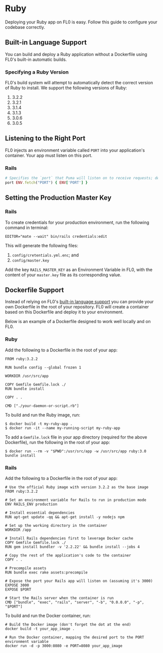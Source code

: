 ---
---

# Ruby

Deploying your Ruby app on FL0 is easy. Follow this guide to configure your codebase correctly.

## Built-in Language Support

You can build and deploy a Ruby application without a Dockerfile using FL0's built-in automatic builds.

### Specifying a Ruby Version

FL0's build system will attempt to automatically detect the correct version of Ruby to install. We support the following versions of Ruby:
1. 3.2.2
2. 3.2.1
3. 3.1.4
4. 3.1.3
5. 3.0.6
6. 3.0.5

## Listening to the Right Port

FL0 injects an environment variable called `PORT` into your application's container. Your app must listen on this port.

### Rails

```config/puma.rb
# Specifies the `port` that Puma will listen on to receive requests; default is 3000.
port ENV.fetch("PORT") { ENV['PORT'] }
```

## Setting the Production Master Key

### Rails

To create credentials for your production environment, run the following command in terminal:

```
EDITOR="mate --wait" bin/rails credentials:edit
```
This will generate the following files:
1. `config/cretentials.yml.enc`; and
2. `config/master.key`

Add the key `RAILS_MASTER_KEY` as an Environment Variable in FL0, with the content of your `master.key` file as its corresponding value.

## Dockerfile Support

Instead of relying on FL0's [built-in language support](#built-in-language-support) you can provide your own Dockerfile in the root of your repository. FL0 will create a container based on this Dockerfile and deploy it to your environment.

Below is an example of a Dockerfile designed to work well locally and on FL0. 

### Ruby
Add the following to a Dockerfile in the root of your app:
```
FROM ruby:3.2.2

RUN bundle config --global frozen 1

WORKDIR /usr/src/app

COPY Gemfile Gemfile.lock ./
RUN bundle install

COPY . .

CMD ["./your-daemon-or-script.rb"]
```
To build and run the Ruby image, run:
```
$ docker build -t my-ruby-app .
$ docker run -it --name my-running-script my-ruby-app
```
To add a `Gemfile.lock` file in your app directory (required for the above Dockerfile), run the following in the root of your app:
```
$ docker run --rm -v "$PWD":/usr/src/app -w /usr/src/app ruby:3.0 bundle install
```

### Rails
Add the following to a Dockerfile in the root of your app:
```
# Use the official Ruby image with version 3.2.2 as the base image
FROM ruby:3.2.2

# Set an environment variable for Rails to run in production mode
ENV RAILS_ENV production

# Install essential dependencies
RUN apt-get update -qq && apt-get install -y nodejs npm

# Set up the working directory in the container
WORKDIR /app

# Install Rails dependencies first to leverage Docker cache
COPY Gemfile Gemfile.lock ./
RUN gem install bundler -v '2.2.22' && bundle install --jobs 4

# Copy the rest of the application's code to the container
COPY . .

# Precompile assets
RUN bundle exec rake assets:precompile

# Expose the port your Rails app will listen on (assuming it's 3000)
EXPOSE 3000
EXPOSE $PORT

# Start the Rails server when the container is run
CMD ["bundle", "exec", "rails", "server", "-b", "0.0.0.0", "-p", "$PORT"]
```
To build and run the Docker container, run:
```
# Build the Docker image (don't forget the dot at the end)
docker build -t your_app_image .

# Run the Docker container, mapping the desired port to the PORT environment variable
docker run -d -p 3000:8080 -e PORT=8080 your_app_image
```
